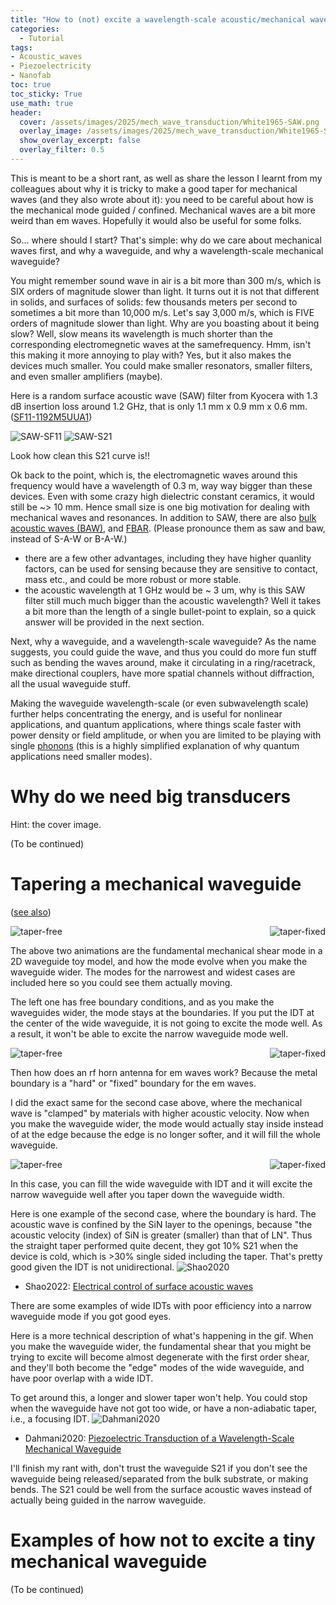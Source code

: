 ```yaml
---
title: "How to (not) excite a wavelength-scale acoustic/mechanical waveguide"
categories:
  - Tutorial
tags:
- Acoustic_waves
- Piezoelectricity
- Nanofab
toc: true
toc_sticky: True
use_math: true
header:
  cover: /assets/images/2025/mech_wave_transduction/White1965-SAW.png
  overlay_image: /assets/images/2025/mech_wave_transduction/White1965-SAW.png
  show_overlay_excerpt: false
  overlay_filter: 0.5
---
```


This is meant to be a short rant, as well as share the lesson I learnt from my colleagues about why it is tricky to make a good taper for mechanical waves (and they also wrote about it): you need to be careful about how is the mechanical mode guided / confined. Mechanical waves are a bit more weird than em waves. Hopefully it would also be useful for some folks.

So... where should I start? That's simple: why do we care about mechanical waves first, and why a waveguide, and why a wavelength-scale mechanical waveguide?

You might remember sound wave in air is a bit more than 300 m/s, which is SIX orders of magnitude slower than light. It turns out it is not that different in solids, and surfaces of solids: few thousands meters per second to sometimes a bit more than 10,000 m/s. Let's say 3,000 m/s, which is FIVE orders of magnitude slower than light. Why are you boasting about it being slow? Well, slow means its wavelength is much shorter than the corresponding electromegnetic waves at the samefrequency. Hmm, isn't this making it more annoying to play with? Yes, but it also makes the devices much smaller. You could make smaller resonators, smaller filters, and even smaller amplifiers (maybe).

Here is a random surface acoustic wave (SAW) filter from Kyocera with 1.3 dB insertion loss around 1.2 GHz, that is only 1.1 mm x 0.9 mm x 0.6 mm. ([SF11-1192M5UUA1](https://ele.kyocera.com/en/product/saw-device/saw_filters/sf11/sf11-1192m5uua1/))

![SAW-SF11](/assets/images/2025/mech_wave_transduction/SF11.png)
![SAW-S21](/assets/images/2025/mech_wave_transduction/SF11-1192M5UUA1_DS-S21.png)

Look how clean this S21 curve is!!

Ok back to the point, which is, the electromagnetic waves around this frequency would have a wavelength of 0.3 m, way way bigger than these devices. Even with some crazy high dielectric constant ceramics, it would still be ~> 10 mm. Hence small size is one big motivation for dealing with mechanical waves and resonances. In addition to SAW, there are also [bulk acoustic waves (BAW)](https://www.qorvo.com/innovation/technology/baw), and [FBAR](https://en.wikipedia.org/wiki/Thin-film_bulk_acoustic_resonator). (Please pronounce them as saw and baw, instead of S-A-W or B-A-W.)
- there are a few other advantages, including they have higher quanlity factors, can be used for sensing because they are sensitive to contact, mass etc., and could be more robust or more stable.
- the acoustic wavelength at 1 GHz would be ~ 3 um, why is this SAW filter still much much bigger than the acoustic wavelength? Well it takes a bit more than the length of a single bullet-point to explain, so a quick answer will be provided in the next section.


Next, why a waveguide, and a wavelength-scale waveguide? As the name suggests, you could guide the wave, and thus you could do more fun stuff such as bending the waves around, make it circulating in a ring/racetrack, make directional couplers, have more spatial channels without diffraction, all the usual waveguide stuff. 


Making the waveguide wavelength-scale (or even subwavelength scale) further helps concentrating the energy, and is useful for nonlinear applications, and quantum applications, where things scale faster with power density or field amplitude, or when you are limited to be playing with single [phonons](https://www.britannica.com/science/phonon) (this is a highly simplified explanation of why quantum applications need smaller modes).


# Why do we need big transducers

Hint: the cover image.

(To be continued)


# Tapering a mechanical waveguide
([see also](https://x.com/jwt0625/status/1905499644958048363))

<div style="display: flex; justify-content: space-between;">
    <img src="/assets/images/2025/mech_wave_transduction/mode_anime_free_20250327.gif" alt="taper-free" style="max-width: 48%;"/>
    <img src="/assets/images/2025/mech_wave_transduction/mode_anime_soft_fixed_20250327.gif" alt="taper-fixed" style="max-width: 48%;"/>
</div>

The above two animations are the fundamental mechanical shear mode in a 2D waveguide toy model, and how the mode evolve when you make the waveguide wider. The modes for the narrowest and widest cases are included here so you could see them actually moving.


The left one has free boundary conditions, and as you make the waveguides wider, the mode stays at the boundaries. If you put the IDT at the center of the wide waveguide, it is not going to excite the mode well. As a result, it won't be able to excite the narrow waveguide mode well.


<div style="display: flex; justify-content: space-between;">
    <img src="/assets/images/2025/mech_wave_transduction/mode1_narrow_dde_free_20250327.gif" alt="taper-free" style="max-width: 48%;"/>
    <img src="/assets/images/2025/mech_wave_transduction/mode1_wide_dde_free_20250327.gif" alt="taper-fixed" style="max-width: 48%;"/>
</div>


Then how does an rf horn antenna for em waves work? Because the metal boundary is a "hard" or "fixed" boundary for the em waves.

I did the exact same for the second case above, where the mechanical wave is "clamped" by materials with higher acoustic velocity. Now when you make the waveguide wider, the mode would actually stay inside instead of at the edge because the edge is no longer softer, and it will fill the whole waveguide.


<div style="display: flex; justify-content: space-between;">
    <img src="/assets/images/2025/mech_wave_transduction/mode1_narrow_dde_soft_fixed_20250327.gif" alt="taper-free" style="max-width: 48%;"/>
    <img src="/assets/images/2025/mech_wave_transduction/mode1_wide_dde_soft_fixed_20250327.gif" alt="taper-fixed" style="max-width: 48%;"/>
</div>



In this case, you can fill the wide waveguide with IDT and it will excite the narrow waveguide well after you taper down the waveguide width.



Here is one example of the second case, where the boundary is hard. The acoustic wave is confined by the SiN layer to the openings, because "the acoustic velocity (index) of SiN is greater (smaller) than that of LN". Thus the straight taper performed quite decent, they got 10% S21 when the device is cold, which is >30% single sided including the taper. That's pretty good given the IDT is not unidirectional.
![Shao2020](/assets/images/2025/mech_wave_transduction/Shao2022.jpeg)
- Shao2022: [Electrical control of surface acoustic waves](https://doi.org/10.1038/s41928-022-00773-3)


There are some examples of wide IDTs with poor efficiency into a narrow waveguide mode if you got good eyes.

Here is a more technical description of what's happening in the gif. When you make the waveguide wider, the fundamental shear that you might be trying to excite will become almost degenerate with the first order shear, and they'll both become the "edge" modes of the wide waveguide, and have poor overlap with a wide IDT.

To get around this, a longer and slower taper won't help. You could stop when the waveguide have not got too wide, or have a non-adiabatic taper, i.e., a focusing IDT.
![Dahmani2020](/assets/images/2025/mech_wave_transduction/Dahmani2020.png)
- Dahmani2020: [Piezoelectric Transduction of a Wavelength-Scale Mechanical Waveguide](https://doi.org/10.1103/PhysRevApplied.13.024069)


I'll finish my rant with, don't trust the waveguide S21 if you don't see the waveguide being released/separated from the bulk substrate, or making bends. The S21 could be well from the surface acoustic waves instead of actually being guided in the narrow waveguide.


# Examples of how not to excite a tiny mechanical waveguide


(To be continued)



